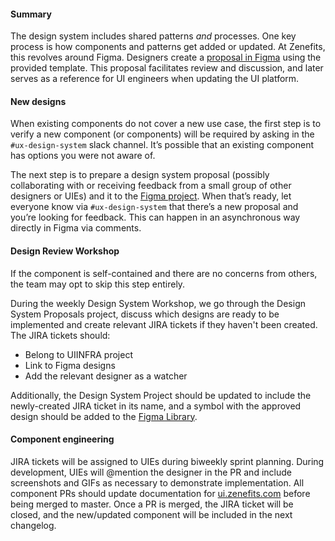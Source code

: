#### Summary

The design system includes shared patterns _and_ processes. One key process is how components and patterns get
added or updated. At Zenefits, this revolves around Figma. Designers create a [proposal in Figma](https://www.figma.com/...)
using the provided template. This proposal facilitates review and discussion, and later serves as a reference for UI
engineers when updating the UI platform.

#### New designs

When existing components do not cover a new use case, the first step is to verify a new component (or components) will
be required by asking in the `#ux-design-system` slack channel. It’s possible that an existing component has options you
were not aware of.

The next step is to prepare a design system proposal (possibly collaborating with or receiving feedback from a small group of other designers or UIEs) and it to the [Figma project](https://www.figma.com/...). When that’s ready, let everyone know via `#ux-design-system` that there’s a new proposal and you’re looking for feedback. This can happen in an asynchronous way directly in Figma via comments.

#### Design Review Workshop

If the component is self-contained and there are no concerns from others, the team may opt to skip this step entirely.

During the weekly Design System Workshop, we go through the Design System Proposals project, discuss which designs are ready to be implemented and create relevant JIRA tickets if they haven't been created. The JIRA tickets should:

- Belong to UIINFRA project
- Link to Figma designs
- Add the relevant designer as a watcher

Additionally, the Design System Project should be updated to include the newly-created JIRA ticket in its name, and a symbol with the approved design should be added to the [Figma Library](https://www.figma.com/...).

#### Component engineering

JIRA tickets will be assigned to UIEs during biweekly sprint planning. During development, UIEs will @mention the designer in the PR and include screenshots and GIFs as necessary to demonstrate implementation. All component PRs should update documentation for [ui.zenefits.com](http://ui.zenefits.com) before being merged to master. Once a PR is merged, the JIRA ticket will be closed, and the new/updated component will be included in the next changelog.
